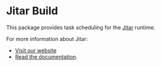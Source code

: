 
# Jitar Build

This package provides task scheduling for the [Jitar](https://jitar.dev) runtime.

For more information about Jitar:

* [Visit our website](https://jitar.dev)
* [Read the documentation](https://docs.jitar.dev).
